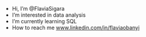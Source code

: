 - Hi, I’m @FlaviaSigara
- I’m interested in data analysis 
- I’m currently learning SQL
- How to reach me www.linkedin.com/in/flaviaobanyi 

<!---
FlaviaSigara/FlaviaSigara is a ✨ special ✨ repository because its `README.md` (this file) appears on your GitHub profile.
You can click the Preview link to take a look at your changes.
--->
